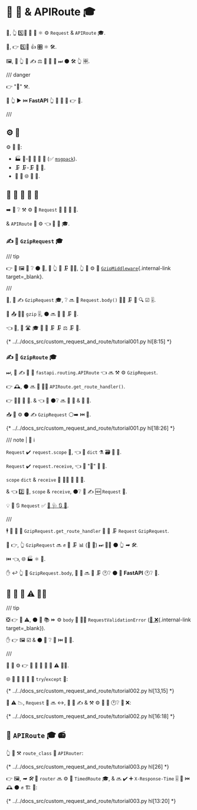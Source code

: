 # 🛃 📨 &amp; APIRoute 🎓

💼, 👆 5️⃣📆 💚 🔐 ⚛ ⚙️ `Request` &amp; `APIRoute` 🎓.

🎯, 👉 5️⃣📆 👍 🎛 ⚛ 🛠️.

🖼, 🚥 👆 💚 ✍ ⚖️ 🔬 📨 💪 ⏭ ⚫️ 🛠️ 👆 🈸.

/// danger

👉 "🏧" ⚒.

🚥 👆 ▶️ ⏮️ **FastAPI** 👆 💪 💚 🚶 👉 📄.

///

## ⚙️ 💼

⚙️ 💼 🔌:

* 🏭 🚫-🎻 📨 💪 🎻 (✅ <a href="https://msgpack.org/index.html" class="external-link" target="_blank">`msgpack`</a>).
* 🗜 🗜-🗜 📨 💪.
* 🔁 🚨 🌐 📨 💪.

## 🚚 🛃 📨 💪 🔢

➡️ 👀 ❔ ⚒ ⚙️ 🛃 `Request` 🏿 🗜 🗜 📨.

&amp; `APIRoute` 🏿 ⚙️ 👈 🛃 📨 🎓.

### ✍ 🛃 `GzipRequest` 🎓

/// tip

👉 🧸 🖼 🎦 ❔ ⚫️ 👷, 🚥 👆 💪 🗜 🐕‍🦺, 👆 💪 ⚙️ 🚚 [`GzipMiddleware`](../advanced/middleware.md#gzipmiddleware){.internal-link target=_blank}.

///

🥇, 👥 ✍ `GzipRequest` 🎓, ❔ 🔜 📁 `Request.body()` 👩‍🔬 🗜 💪 🔍 ☑ 🎚.

🚥 📤 🙅‍♂ `gzip` 🎚, ⚫️ 🔜 🚫 🔄 🗜 💪.

👈 🌌, 🎏 🛣 🎓 💪 🍵 🗜 🗜 ⚖️ 🗜 📨.

{* ../../docs_src/custom_request_and_route/tutorial001.py hl[8:15] *}

### ✍ 🛃 `GzipRoute` 🎓

⏭, 👥 ✍ 🛃 🏿 `fastapi.routing.APIRoute` 👈 🔜 ⚒ ⚙️ `GzipRequest`.

👉 🕰, ⚫️ 🔜 📁 👩‍🔬 `APIRoute.get_route_handler()`.

👉 👩‍🔬 📨 🔢. &amp; 👈 🔢 ⚫️❔ 🔜 📨 📨 &amp; 📨 📨.

📥 👥 ⚙️ ⚫️ ✍ `GzipRequest` ⚪️➡️ ⏮️ 📨.

{* ../../docs_src/custom_request_and_route/tutorial001.py hl[18:26] *}

/// note | 📡 ℹ

`Request` ✔️ `request.scope` 🔢, 👈 🐍 `dict` ⚗ 🗃 🔗 📨.

 `Request` ✔️ `request.receive`, 👈 🔢 "📨" 💪 📨.

 `scope` `dict` &amp; `receive` 🔢 👯‍♂️ 🍕 🔫 🔧.

 &amp; 👈 2️⃣ 👜, `scope` &amp; `receive`, ⚫️❔ 💪 ✍ 🆕 `Request` 👐.

💡 🌅 🔃 `Request` ✅ <a href="https://www.starlette.dev/requests/" class="external-link" target="_blank">💃 🩺 🔃 📨</a>.

///

🕴 👜 🔢 📨 `GzipRequest.get_route_handler` 🔨 🎏 🗜 `Request` `GzipRequest`.

🔨 👉, 👆 `GzipRequest` 🔜 ✊ 💅 🗜 📊 (🚥 💪) ⏭ 🚶‍♀️ ⚫️ 👆 *➡ 🛠️*.

⏮️ 👈, 🌐 🏭 ⚛ 🎏.

✋️ ↩️ 👆 🔀 `GzipRequest.body`, 📨 💪 🔜 🔁 🗜 🕐❔ ⚫️ 📐 **FastAPI** 🕐❔ 💪.

## 🔐 📨 💪 ⚠ 🐕‍🦺

/// tip

❎ 👉 🎏 ⚠, ⚫️ 🎲 📚 ⏩ ⚙️ `body` 🛃 🐕‍🦺 `RequestValidationError` ([🚚 ❌](../tutorial/handling-errors.md#requestvalidationerror){.internal-link target=_blank}).

✋️ 👉 🖼 ☑ &amp; ⚫️ 🎦 ❔ 🔗 ⏮️ 🔗 🦲.

///

👥 💪 ⚙️ 👉 🎏 🎯 🔐 📨 💪 ⚠ 🐕‍🦺.

🌐 👥 💪 🍵 📨 🔘 `try`/`except` 🍫:

{* ../../docs_src/custom_request_and_route/tutorial002.py hl[13,15] *}

🚥 ⚠ 📉, `Request` 👐 🔜 ↔, 👥 💪 ✍ &amp; ⚒ ⚙️ 📨 💪 🕐❔ 🚚 ❌:

{* ../../docs_src/custom_request_and_route/tutorial002.py hl[16:18] *}

## 🛃 `APIRoute` 🎓 📻

👆 💪 ⚒ `route_class` 🔢 `APIRouter`:

{* ../../docs_src/custom_request_and_route/tutorial003.py hl[26] *}

👉 🖼, *➡ 🛠️* 🔽 `router` 🔜 ⚙️ 🛃 `TimedRoute` 🎓, &amp; 🔜 ✔️ ➕ `X-Response-Time` 🎚 📨 ⏮️ 🕰 ⚫️ ✊ 🏗 📨:

{* ../../docs_src/custom_request_and_route/tutorial003.py hl[13:20] *}
